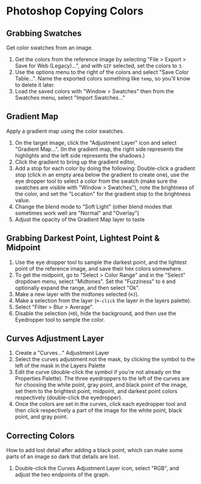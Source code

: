 # Photoshop Copying Colors

## Grabbing Swatches

Get color swatches from an image.

1. Get the colors from the reference image by selecting "File > Export > Save for Web (Legacy)...", and with `GIF` selected, set the colors to `3`.
2. Use the options menu to the right of the colors and select "Save Color Table...". Name the exported colors something like `temp`, so you'll know to delete it later.
3. Load the saved colors with "Window > Swatches" then from the Swatches menu, select "Import Swatches..."

## Gradient Map

Apply a gradient map using the color swatches.

1. On the target image, click the "Adjustment Layer" icon and select "Gradient Map...". (In the gradient map, the right side represents the highlights and the left side represents the shadows.)
2. Click the gradient to bring up the gradient editor,
3. Add a stop for each color by doing the following: Double-click a gradient stop (click in an empty area below the gradient to create one), use the eye dropper tool to select a color from the swatch (make sure the swatches are visible with "Window > Swatches"), note the brightness of the color, and set the "Location" for the gradient stop to the brightness value.
4. Change the blend mode to "Soft Light" (other blend modes that sometimes work well are "Normal" and "Overlay")
5. Adjust the opacity of the Gradient Map layer to taste

## Grabbing Darkest Point, Lightest Point & Midpoint

1. Use the eye dropper tool to sample the darkest point, and the lightest point of the reference image, and save their hex colors somewhere.
2. To get the midpoint, go to "Select > Color Range" and in the "Select" dropdown menu, select "Midtones". Set the "Fuzziness" to `0` and optionally expand the range, and then select "Ok".
3. Make a new layer with the midtones selected (`⌘J`).
4. Make a selection from the layer (`⌘-click` the layer in the layers palette).
5. Select "Filter > Blur > Average".
6. Disable the selection (`⌘D`), hide the background, and then use the Eyedropper tool to sample the color.

## Curves Adjustment Layer

1. Create a "Curves..." Adjustment Layer
2. Select the curves adjustment not the mask, by clicking the symbol to the left of the mask in the Layers Palette
3. Edit the curve (double-click the symbol if you're not already on the Properties Palette). The three eyedroppers to the left of the curves are for choosing the white point, gray point, and black point of the image, set them to the brightest point, midpoint, and darkest point colors respectively (double-click the eyedropper).
4. Once the colors are set in the curves, click each eyedropper tool and then click respectively a part of the image for the white point, black point, and gray point.

## Correcting Colors

How to add lost detail after adding a black point, which can make some parts of an image so dark that details are lost.

1. Double-click the Curves Adjustment Layer icon, select "RGB", and adjust the two endpoints of the graph.